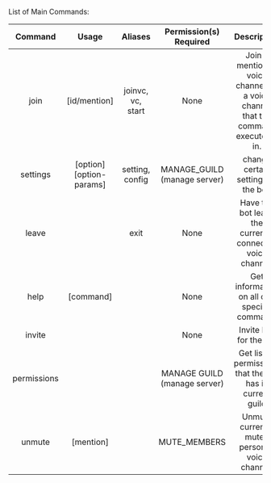 <p>List of Main Commands:</p>
<table>
<thead>
<tr>
<th style="text-align:center">Command</th>
<th style="text-align:center">Usage</th>
<th style="text-align:center">Aliases</th>
<th style="text-align:center">Permission(s) Required</th>
<th style="text-align:center">Description</th>
</tr>
</thead>
<tbody>
<tr>
<td style="text-align:center">join</td>
<td style="text-align:center">[id/mention]</td>
<td style="text-align:center">joinvc, vc, start</td>
<td style="text-align:center">None</td>
<td style="text-align:center">Join a mentioned voice channel, or a voice channel that the command executor is in.</td>
</tr>
<tr>
<td style="text-align:center">settings</td>
<td style="text-align:center">[option] [option-params]</td>
<td style="text-align:center">setting, config</td>
<td style="text-align:center">MANAGE_GUILD (manage server)</td>
<td style="text-align:center">change certain settings of the bot.</td>
</tr>
<tr>
<td style="text-align:center">leave</td>
<td style="text-align:center"></td>
<td style="text-align:center">exit</td>
<td style="text-align:center">None</td>
<td style="text-align:center">Have the bot leave the currently connected voice channel.</td>
</tr>
<tr>
<td style="text-align:center">help</td>
<td style="text-align:center">[command]</td>
<td style="text-align:center"></td>
<td style="text-align:center">None</td>
<td style="text-align:center">Get information on all or a specific command.</td>
</tr>
<tr>
<td style="text-align:center">invite</td>
<td style="text-align:center"></td>
<td style="text-align:center"></td>
<td style="text-align:center">None</td>
<td style="text-align:center">Invite link for the bot</td>
</tr>
<tr>
<td style="text-align:center">permissions</td>
<td style="text-align:center"></td>
<td style="text-align:center"></td>
<td style="text-align:center">MANAGE GUILD (manage server)</td>
<td style="text-align:center">Get list of permissions that the bot has in current guild</td>
<tr>
<td style="text-align:center">unmute</td>
<td style="text-align:center">[mention]</td>
<td style="text-align:center"></td>
<td style="text-align:center">MUTE_MEMBERS</td>
<td style="text-align:center">Unmute currently muted person in voice channel.</td>
</tr>
</tr>

</tbody>
</table>
